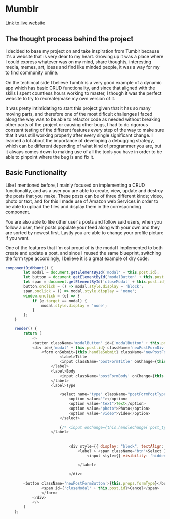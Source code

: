 # Mumblr
[Link to live website](https://mumblr.herokuapp.com/#/login)

## The thought process behind the project
I decided to base my project on and take inspiration from Tumblr because it's a website that is very dear to my heart. Growing up it was a place where I could express whatever was on my mind, share thoughts, interesting media, memes, art, ideas and find like minded people, it was a way for my to find community online.

On the techincal side I believe Tumblr is a very good example of a dynamic app which has basic CRUD functionality, and since that aligned with the skills I spent countless hours working to master, I though it was the perfect website to try to recreate/make my own version of it.

It was pretty intimidating to start this project given that it has so many moving parts, and therefore one of the most dificult challenges I faced along the way was to be able to refactor code as needed without breaking other parts of the project or causing other bugs, I had to do rigorous constant testing of the different features every step of the way to make sure that it was still working properly after every single significant change. I learned a lot about the importance of developing a debugging strategy, which can be different depending of what kind of programmer you are, but it always comes down to making use of all the tools you have in order to be able to pinpoint where the bug is and fix it.

## Basic Functionality
Like I mentioned before, I mainly focused on implementing a CRUD functionality, and as a user you are able to create, view, update and destroy the posts that you make. These posts can be of three different kinds; video, photo or text, and for this I made use of Amazon web Services in order to be able to upload the files and display them in the corresponding component.


You are also able to like other user's posts and follow said users, when you follow a user, their posts populate your feed along with your own and they are sorted by newest first. Lastly you are able to change your profile picture if you want.

One of the features that I'm ost proud of is the modal I implemented to both create and update a post, and since I reused the same blueprint, switching the form type accordingly, I believe it is a great example of dry code:

```javascript
componentDidMount() {
        let modal = document.getElementById('modal' + this.post.id);
        let button = document.getElementById('modalButton' + this.post.id);
        let span = document.getElementById('closeModal' + this.post.id);
        button.onclick = () => modal.style.display = 'block';
        span.onclick = () => modal.style.display = 'none';
        window.onclick = (e) => {
            if (e.target == modal) {
                modal.style.display = 'none';
            }
        };
    }

    render() {
        return (
            <>
            <button className='modalButton' id={'modalButton' + this.post.id}>{this.props.formType}</button>
            <div id={'modal' + this.post.id} className='newPostFormDiv'>
                <form onSubmit={this.handleSubmit} className='newPostForm'>
                        <label>Title
                        <input className='postFormTitle' onChange={this.handleChange('title')} type="text" value={this.state.title} />
                    </label>
                    <label>Body
                        <input className='postFormBody' onChange={this.handleChange('body')} type="description" value={this.state.body} />
                    </label>
                    <label>Type

                        <select name="type" className="postFormPostType"  value={this.state.post_type}  onChange={this.handleChange('post_type')}>
                            <option value=""></option>
                            <option value="text">Text</option>
                            <option value="photo">Photo</option>
                            <option value="video">Video</option>
                        </select>
                        
                        {/* <input onChange={this.handleChange('post_type')} type="text" value={this.state.post_type || this.props?.post?.post_type} /> */}
                    </label>
                    
                
                            <div style={{ display: "block", textAlign: "center" }}>
                                <label > <span className="btn">Select Image</span>
                                    <input style={{ visibility: 'hidden', position: 'absolute' }} className="form-control" type="file" name="files" onChange={this.handleFile.bind(this)} />

                                </label>

                            </div>
                    
        <button className='newPostFormButton'>{this.props.formType}</button>
                <span id={'closeModal' + this.post.id}>Cancel</span>
                </form>
            </div>
            </>
        )
    };
```
## 
   
